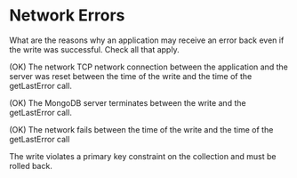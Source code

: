 # Network Errors

What are the reasons why an application may receive an error back even if the write was successful. Check all that apply.


(OK) The network TCP network connection between the application and the server was reset between the time of the write and the time of the getLastError call.

(OK) The MongoDB server terminates between the write and the getLastError call.

(OK) The network fails between the time of the write and the time of the getLastError call

The write violates a primary key constraint on the collection and must be rolled back.
